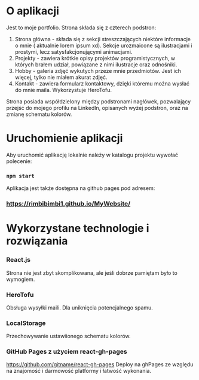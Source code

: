 # O aplikacji

Jest to moje portfolio. Strona składa się z czterech podstron:

1. Strona główna - składa się z sekcji streszczających niektóre informacje o mnie ( aktualnie lorem ipsum xd). Sekcje
   urozmaicone są ilustracjami i prostymi, lecz satysfakcjonującymi animacjami.
2. Projekty - zawiera krótkie opisy projektów programistycznych, w których brałem udział, powiązane z nimi ilustracje
   oraz odnośniki.
3. Hobby - galeria zdjęć wykutych przeze mnie przedmiotów. Jest ich więcej, tylko nie miałem akurat zdjęć.
4. Kontakt - zawiera formularz kontaktowy, dzięki któremu można wysłać do mnie maila. Wykorzystuje HeroTofu.

Strona posiada współdzielony między podstronami nagłówek, pozwalający przejść do mojego profilu na LinkedIn, opisanych
wyżej podstron, oraz na zmianę schematu kolorów.

# Uruchomienie aplikacji

Aby uruchomić aplikację lokalnie należy w katalogu projektu wywołać polecenie:

### `npm start`


Aplikacja jest także dostępna na github pages pod adresem:

### https://rimbibimbi1.github.io/MyWebsite/

# Wykorzystane technologie i rozwiązania

### React.js
Strona nie jest zbyt skomplikowana, ale jeśli dobrze pamiętam było to wymogiem.

### HeroTofu
Obsługa wysyłki maili. Dla uniknięcia potencjalnego spamu.

### LocalStorage
Przechowywanie ustawiionego schematu kolorów.

### GitHub Pages z użyciem react-gh-pages 
https://github.com/gitname/react-gh-pages
Deploy na ghPages ze względu na znajomość i darmowość platformy i łatwość wykonania.
